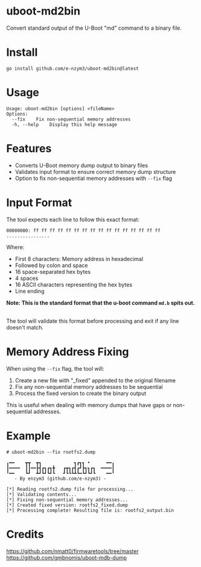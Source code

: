 # uboot-md2bin
Convert standard output of the U-Boot "md" command to a binary file.

# Install
```
go install github.com/e-nzym3/uboot-md2bin@latest
```

# Usage
```
Usage: uboot-md2bin [options] <fileName>
Options:
  --fix    Fix non-sequential memory addresses
  -h, --help    Display this help message
```

# Features
- Converts U-Boot memory dump output to binary files
- Validates input format to ensure correct memory dump structure
- Option to fix non-sequential memory addresses with `--fix` flag

# Input Format
The tool expects each line to follow this exact format:
```
00000000: ff ff ff ff ff ff ff ff ff ff ff ff ff ff ff ff    ................
```
Where:
- First 8 characters: Memory address in hexadecimal
- Followed by colon and space
- 16 space-separated hex bytes
- 4 spaces
- 16 ASCII characters representing the hex bytes
- Line ending

<b>Note: This is the standard format that the u-boot command `md.b` spits out. </b><br><br>

The tool will validate this format before processing and exit if any line doesn't match.

# Memory Address Fixing
When using the `--fix` flag, the tool will:
1. Create a new file with "_fixed" appended to the original filename
2. Fix any non-sequential memory addresses to be sequential
3. Process the fixed version to create the binary output

This is useful when dealing with memory dumps that have gaps or non-sequential addresses.

# Example
```
# uboot-md2bin --fix rootfs2.dump 

╻━━    ┳┳  ┳┓            ┓┏┓┓ •      ━━╻
┃━━━━  ┃┃━━┣┫┏┓┏┓╋   ┏┳┓┏┫┏┛┣┓┓┏┓  ━━━━┃
╹━━    ┗┛  ┻┛┗┛┗┛┗   ┛┗┗┗┻┗━┗┛┗┛┗    ━━╹
   - By enzym3 (github.com/e-nzym3) -

[*] Reading rootfs2.dump file for processing...
[*] Validating contents...
[*] Fixing non-sequential memory addresses...
[*] Created fixed version: rootfs2_fixed.dump
[*] Processing complete! Resulting file is: rootfs2_output.bin
```

# Credits
https://github.com/nmatt0/firmwaretools/tree/master
https://github.com/gmbnomis/uboot-mdb-dump
